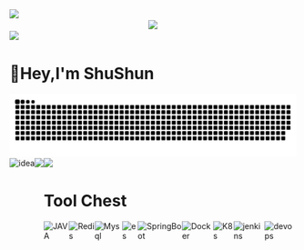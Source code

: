 

<img src="https://i.imgur.com/waxVImv.png"/>
<div align="center">
   <img  src="https://github-readme-activity-graph.vercel.app/graph?username=GEKSS5289&theme=github-compact" />
</div>
<img src="https://i.imgur.com/waxVImv.png"/>


# 👏Hey,I'm ShuShun

<img  src="https://github.com/1999AZZAR/1999AZZAR/blob/main/resources/img/grid-snake.svg" alt="snake" />
<img  height="120" src="https://github.com/GEKSS5289/GEKSS5289/assets/38618059/432ee06b-ea5c-4e3f-92ae-7121233fff73" alt="idea" title="idea" align="left"/> 
<img  src="https://github-readme-stats.vercel.app/api?username=GEKSS5289&show_icons=true&theme=flat" height="150" align="left"/>
<img  src="https://streak-stats.demolab.com?user=GEKSS5289&theme=default&locale=zh_Hans&date_format=%5BY.%5Dn.j" height="150 align="left"" />
  





# Tool Chest

<div style="display:flex">
<img  height="50" src="https://github.com/GEKSS5289/GEKSS5289/assets/38618059/5bd4af9c-75e5-4dca-855d-047a940a147b" alt="JAVA" title="JAVA">
<img  height="50" src="https://github.com/GEKSS5289/GEKSS5289/assets/38618059/8d394873-8666-4bac-aeca-0ba73d88eef4" alt="Redis" title="Redis">
<img  height="50" src="https://github.com/GEKSS5289/GEKSS5289/assets/38618059/c124d02c-e723-4096-a2fd-c859b24436ff" alt="Mysql" title="Mysql">
<img  height="50" src="https://github.com/GEKSS5289/GEKSS5289/assets/38618059/22ab4123-6164-4b65-9a9c-ad96e3c83c58" alt="es" title="es">
<img  height="50" src="https://github.com/GEKSS5289/GEKSS5289/assets/38618059/c76b0be7-4127-4d84-bd26-6dcdd43318f5" alt="SpringBoot" title="SpringBoot">
<img  height="50" src="https://github.com/GEKSS5289/GEKSS5289/assets/38618059/b9d4e123-5eb0-42de-803b-ccb89b355678" alt="Docker" title="Docker">
<img  height="50" src="https://github.com/GEKSS5289/GEKSS5289/assets/38618059/60731e5e-dfc6-47ca-87d9-cdca1bd22756" alt="K8s" title="k8s">
<img  height="50" src="https://github.com/GEKSS5289/GEKSS5289/assets/38618059/341df2a4-6184-4aa6-9b6c-aef626dcf7aa" alt="jenkins" title="jenkins">
<img  height="50" src="https://github.com/GEKSS5289/GEKSS5289/assets/38618059/23746ba5-68fc-4836-a98d-7991b22e20cd" alt="devops" title="devops">



</div>

